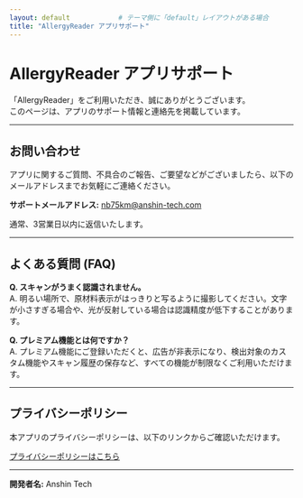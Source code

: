 ```yaml
---
layout: default            # テーマ側に「default」レイアウトがある場合
title: "AllergyReader アプリサポート"
---
```


# AllergyReader アプリサポート

「AllergyReader」をご利用いただき、誠にありがとうございます。  
このページは、アプリのサポート情報と連絡先を掲載しています。

---

## お問い合わせ

アプリに関するご質問、不具合のご報告、ご要望などがございましたら、以下のメールアドレスまでお気軽にご連絡ください。

**サポートメールアドレス:** <nb75km@anshin-tech.com>

通常、3営業日以内に返信いたします。

---

## よくある質問 (FAQ)

**Q. スキャンがうまく認識されません。**  
A. 明るい場所で、原材料表示がはっきりと写るように撮影してください。文字が小さすぎる場合や、光が反射している場合は認識精度が低下することがあります。

**Q. プレミアム機能とは何ですか？**  
A. プレミアム機能にご登録いただくと、広告が非表示になり、検出対象のカスタム機能やスキャン履歴の保存など、すべての機能が制限なくご利用いただけます。

---

## プライバシーポリシー

本アプリのプライバシーポリシーは、以下のリンクからご確認いただけます。

[プライバシーポリシーはこちら](https://nb75km.github.io/main/privacy/privacy-policy.md)

---

**開発者名:** Anshin Tech
